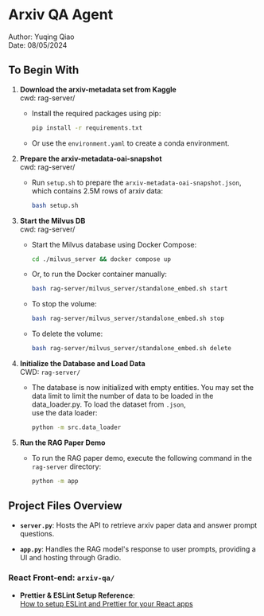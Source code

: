 # Arxiv QA Agent
Author: Yuqing Qiao  
Date: 08/05/2024

## To Begin With

1. **Download the arxiv-metadata set from Kaggle**  
    cwd: rag-server/
   - Install the required packages using pip:
     ```bash
     pip install -r requirements.txt
     ```
   - Or use the `environment.yaml` to create a conda environment.

2. **Prepare the arxiv-metadata-oai-snapshot**  
    cwd: rag-server/
   - Run `setup.sh` to prepare the `arxiv-metadata-oai-snapshot.json`, which contains 2.5M rows of arxiv data:
     ```bash
     bash setup.sh
     ```

3. **Start the Milvus DB**  
    cwd: rag-server/
   - Start the Milvus database using Docker Compose:
     ```bash
     cd ./milvus_server && docker compose up
     ```
   - Or, to run the Docker container manually:
     ```bash
     bash rag-server/milvus_server/standalone_embed.sh start
     ```

   - To stop the volume:
     ```bash
     bash rag-server/milvus_server/standalone_embed.sh stop
     ```

   - To delete the volume:
     ```bash
     bash rag-server/milvus_server/standalone_embed.sh delete
     ```

4. **Initialize the Database and Load Data**  
    CWD: `rag-server/`
   - The database is now initialized with empty entities. You may set the data limit to limit the number of data to be loaded in the data_loader.py. To load the dataset from `.json`,  
    use the data loader:
     ```bash
     python -m src.data_loader
     ```

5. **Run the RAG Paper Demo**

   - To run the RAG paper demo, execute the following command in the `rag-server` directory:
     ```bash
     python -m app
     ```

## Project Files Overview

- **`server.py`**: Hosts the API to retrieve arxiv paper data and answer prompt questions.

- **`app.py`**: Handles the RAG model's response to user prompts, providing a UI and hosting through Gradio.

### React Front-end: `arxiv-qa/`

- **Prettier & ESLint Setup Reference**:  
  [How to setup ESLint and Prettier for your React apps](https://dev.to/thomaslombart/how-to-setup-eslint-and-prettier-for-your-react-apps-1n42)

